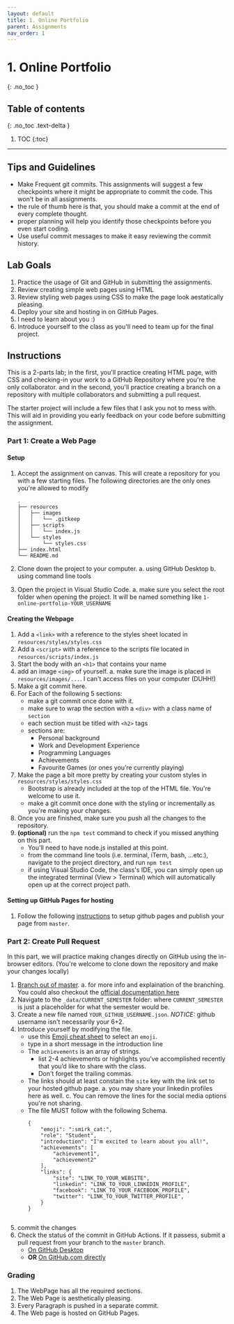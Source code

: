 ```yaml
---
layout: default
title: 1. Online Portfolio
parent: Assignments
nav_order: 1
---
```

# 1. Online Portfolio
{: .no_toc }

## Table of contents
{: .no_toc .text-delta }

1. TOC
{:toc}

---
## Tips and Guidelines
* Make Frequent git commits. This assignments will suggest a few checkpoints where it might be appropriate to commit the code. This won't be in all assignments.
* the rule of thumb here is that, you should make a commit at the end of every complete thought.
* proper planning will help you identify those checkpoints before you even start coding.
* Use useful commit messages to make it easy reviewing the commit history.

## Lab Goals
1. Practice the usage of Git and GitHub in submitting the assignments.
2. Review creating simple web pages using HTML
3. Review styling web pages using CSS to make the page look aestatically pleasing.
4. Deploy your site and hosting in on GitHub Pages.
5. I need to learn about you :)
6. Introduce yourself to the class as you'll need to team up for the final project.

## Instructions
This is a 2-parts lab; in the first, you'll practice creating HTML page, with CSS and checking-in your work to a GitHub Repository where you're the only collaborator. and in the second, you'll practice creating a branch on a repository with multiple collaborators and submitting a pull request.

The starter project will include a few files that I ask you not to mess with. This will aid in providing you early feedback on your code before submitting the assignment.

### Part 1: Create a Web Page
#### Setup
1. Accept the assignment on canvas.
  This will create a repository for you with a few starting files. The following directories are the only ones you're allowed to modify
    ```
    .
    ├── resources
    │   ├── images
    │   │   └── .gitkeep
    │   ├── scripts
    │   │   └── index.js
    │   └── styles
    │       └── styles.css
    ├── index.html
    └── README.md
    ```

2. Clone down the project to your computer.
  a. using GitHub Desktop
  b. using command line tools

3. Open the project in Visual Studio Code.
  a. make sure you select the root folder when opening the project. It will be named something like `1-online-portfolio-YOUR_USERNAME`

#### Creating the Webpage
1. Add a `<link>` with a reference to the styles sheet located in `resources/styles/styles.css`
2. Add a `<script>` with a reference to the scripts file located in `resources/scripts/index.js`
3. Start the body with an `<h1>` that contains your name
4. add an image `<img>` of yourself.
  a. make sure the image is placed in `resources/images/...`. I can't access files on your computer (DUHH!)
5. Make a git commit here.
6. For Each of the following 5 sections:
    * make a git commit once done with it.
    * make sure to wrap the section with a `<div>` with a class name of `section`
    * each section must be titled with `<h2>` tags
    * sections are:
        * Personal background
        * Work and Development Experience
        * Programming Languages
        * Achievements
        * Favourite Games (or ones you’re currently playing)
7. Make the page a bit more pretty by creating your custom styles in `resources/styles/styles.css`
    * Bootstrap is already included at the top of the HTML file. You're welcome to use it.
    * make a git commit once done with the styling or incrementally as you're making your changes.
7. Once you are finished, make sure you push all the changes to the repository.
8. **(optional)** run the `npm test` command to check if you missed anything on this part.
    * You'll need to have node.js installed at this point.
    * from the command line tools (i.e. terminal, iTerm, bash, ...etc.), navigate to the project directory, and run `npm test`
    * if using Visual Studio Code, the class's IDE, you can simply open up the integrated terminal (View > Terminal) which will automatically open up at the correct project path.

#### Setting up GitHub Pages for hosting
1. Follow the following [instructions](https://help.github.com/en/enterprise/2.13/user/articles/configuring-a-publishing-source-for-github-pages#enabling-github-pages-to-publish-your-site-from-master-or-gh-pages) to setup github pages and publish your page from `master`.

### Part 2: Create Pull Request
In this part, we will practice making changes directly on GitHub using the in-browser editors. (You're welcome to clone down the repository and make your changes locally)

1. [Branch out of master](https://help.github.com/en/desktop/contributing-to-projects/creating-a-branch-for-your-work).
  a. for more info and explaination of the branching. You could also checkout the [official documentation here](https://git-scm.com/book/en/v2/Git-Branching-Basic-Branching-and-Merging)
2. Navigate to the `_data/CURRENT_SEMESTER` folder: where `CURRENT_SEMESTER` is just a placeholder for what the semester would be.
3. Create a new file named `YOUR_GITHUB_USERNAME.json`. *NOTICE:* github username isn't necessarily your 6+2.
4. Introduce yourself by modifying the file.
    * use this [Emoji cheat sheet](https://www.webfx.com/tools/emoji-cheat-sheet/) to select an `emoji`.
    * type in a short message in the introduction line
    * The `achievements` is an array of strings.
        * list 2-4 achievements or highlights you’ve accomplished recently that you’d like to share with the class.
        * Don't forget the trailing commas.
    * The links should at least constain the `site` key with the link set to your hosted github page.
        a. you may share your linkedin profiles here as well.
        c. You can remove the lines for the social media options you're not sharing.
    * The file MUST follow with the following Schema.
      ```
      {
          "emoji": ":smirk_cat:",
          "role": "Student",
          "introduction": "I'm excited to learn about you all!",
          "achievements": [
              "achievement1",
              "achievement2"
          ],
          "links": {
              "site": "LINK_TO_YOUR_WEBSITE",
              "linkedin": "LINK_TO_YOUR_LINKEDIN_PROFILE",
              "facebook": "LINK_TO_YOUR_FACEBOOK_PROFILE",
              "twitter": "LINK_TO_YOUR_TWITTER_PROFILE",
          }
      }
    ```
5. commit the changes
6. Check the status of the commit in GitHub Actions. If it passess, submit a pull request from your branch to the `master` branch.
    * [On GitHub Desktop](https://help.github.com/en/desktop/contributing-to-projects/creating-a-pull-request)
    * **OR** [On GitHub.com directly](https://help.github.com/en/github/collaborating-with-issues-and-pull-requests/creating-a-pull-request)

### Grading
1. The WebPage has all the required sections.
2. The Web Page is aesthetically pleasing.
3. Every Paragraph is pushed in a separate commit.
4. The Web page is hosted on GitHub Pages.
